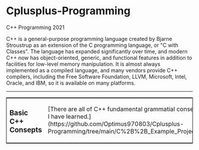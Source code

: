 # Cplusplus-Programming
C++ Programming 2021


C++ is a general-purpose programming language created by Bjarne Stroustrup as an extension of the C programming language, or "C with Classes".
The language has expanded significantly over time, and modern C++ now has object-oriented, generic, and functional features in addition to facilities for low-level memory manipulation. 
It is almost always implemented as a compiled language, and many vendors provide C++ compilers, including the Free Software Foundation, LLVM, Microsoft, Intel, Oracle, and IBM, so it is available on many platforms.
<hr>
<table style="border:1px solid black; border_radius:15px;">
  <tr>
    <td><h3>Basic C++ Consepts</h3></td>
    <td>[There are all of C++ fundamental grammatial consepts I have learned.](https://github.com/Optimus970803/Cplusplus-Programming/tree/main/C%2B%2B_Example_Projects/)</td>
  </tr>
</table>
